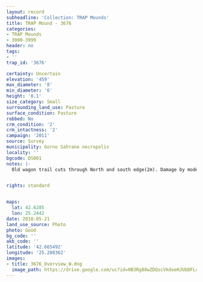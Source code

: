 ```yaml
---
layout: record
subheadline: 'Collection: TRAP Mounds'
title: TRAP Mound - 3676
categories:
- TRAP Mounds
- 3000-3999
header: no
tags:
- ''
trap_id: '3676'

certainty: Uncertain
elevation: '459'
max_diameter: '8'
min_diameter: '6'
height: '0.1'
size_category: Small
surrounding_land_use: Pasture
surface_condition: Pasture
robbed: No
crm_condition: '2'
crm_intactness: '2'
campaign: '2011'
source: Survey
municipality: Gorno Sahrane necropolis
locality: ''
bgcode: DS001
notes: |-
  Old wagon trail cuts through North and south edge(2m). Damage by modern activity. No visible robbers trenches.


rights: standard


maps:
  lat: 42.6285
  lon: 25.2442
date: 2018-05-21
land_use_source: Photo
photo: Good
bg_code: ''
akb_code: ''
latitude: '42.665492'
longitude: '25.208362'
images:
- title: 3676_Overview_W.dng
  image_path: https://drive.google.com/uc?id=0B3Rg88wZDQscVkdoeHJUbDFLcTA
---
```

